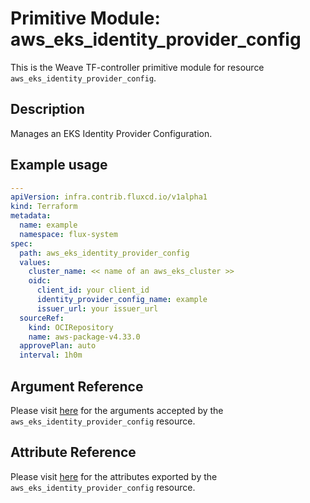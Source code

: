 
# Primitive Module: aws_eks_identity_provider_config

This is the Weave TF-controller primitive module for resource `aws_eks_identity_provider_config`.

## Description

Manages an EKS Identity Provider Configuration.

## Example usage

```yaml
---
apiVersion: infra.contrib.fluxcd.io/v1alpha1
kind: Terraform
metadata:
  name: example
  namespace: flux-system
spec:
  path: aws_eks_identity_provider_config
  values:
    cluster_name: << name of an aws_eks_cluster >>
    oidc:
      client_id: your client_id
      identity_provider_config_name: example
      issuer_url: your issuer_url
  sourceRef:
    kind: OCIRepository
    name: aws-package-v4.33.0
  approvePlan: auto
  interval: 1h0m
```

## Argument Reference

Please visit [here](https://registry.terraform.io/providers/hashicorp/aws/4.33.0/docs/resources/iam_policy#argument-reference) for the arguments accepted by the `aws_eks_identity_provider_config` resource.

## Attribute Reference

Please visit [here](https://registry.terraform.io/providers/hashicorp/aws/4.33.0/docs/resources/iam_policy#attributes-reference) for the attributes exported by the `aws_eks_identity_provider_config` resource.
